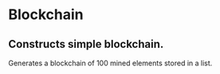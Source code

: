 # Blockchain
## Constructs simple blockchain.

Generates a blockchain of 100 mined elements stored in a list.
